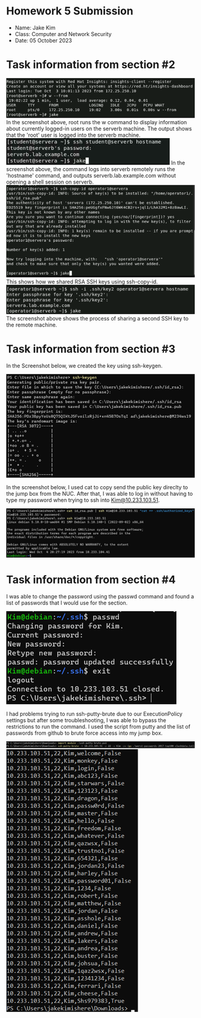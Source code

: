 # **Homework 5 Submission**

- Name: Jake Kim
- Class: Computer and Network Security
- Date: 05 October 2023

# Task information from section #2  
![Screenshot #9](Screenshots/Redhat10.2.6.png)
In the screenshot above, root runs the w command to display information about currently logged-in users on the serverb machine. The output shows that the 'root' user is logged into the serverb machine.
![Screenshot #9](Screenshots/Redhat10.2.12.png)
In the screenshot above, the command logs into serverb remotely runs the 'hostname' command, and outputs serverb.lab.example.com without opening a shell session on serverb. 
![Screenshot #9](Screenshots/Redhat10.4.4.png)
This shows how we shared RSA SSH keys using ssh-copy-id.
![Screenshot #9](Screenshots/Redhat10.4.9.png)
The screenshot above shows the process of sharing a second SSH key to the remote machine.

# Task information from section #3 
In the Screenshot below, we created the key using ssh-keygen.

![Screenshot #9](Screenshots/HW5.3.1.png)

In the screenshot below, I used cat to copy send the public key direclty to the jump box from the NUC. After that, I was able to log in without having to type my password when trying to ssh into Kim@10.233.103.51.

![Screenshot #9](Screenshots/HW5.3.3.png)

# Task information from section #4
I was able to change the password using the passwd command and found a list of passwords that I would use for the section.

![Screenshot #9](Screenshots/HW5.4.1.png)

I had problems trying to run ssh-putty-brute due to our ExecutionPolicy settings but after some troubleshooting, I was able to bypass the restrictions to run the command. I used the script from putty and the list of passwords from github to brute force access into my jump box.

![Screenshot #9](Screenshots/HW5.4.2.png)
![Screenshot #9](Screenshots/HW5.4.3.png)





